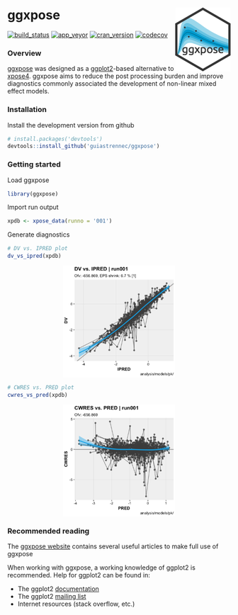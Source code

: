 
ggxpose <a href="https://guiastrennec.github.io/ggxpose/"><img src="logo.png" align="right" /></a>
==================================================================================================

[![build\_status](https://travis-ci.org/guiastrennec/ggxpose.svg?branch=master)](https://travis-ci.org/guiastrennec/ggxpose) [![app\_veyor](https://ci.appveyor.com/api/projects/status/3w06ve94gne2xg91?svg=true)](https://ci.appveyor.com/project/guiastrennec/ggxpose) [![cran\_version](http://www.r-pkg.org/badges/version/ggxpose)]() [![codecov](https://codecov.io/gh/guiastrennec/ggxpose/branch/master/graph/badge.svg)](https://codecov.io/gh/guiastrennec/ggxpose)

### Overview

[ggxpose](https://guiastrennec.github.io/ggxpose/) was designed as a [ggplot2](https://github.com/tidyverse/ggplot2)-based alternative to [xpose4](http://xpose.sourceforge.net). ggxpose aims to reduce the post processing burden and improve diagnostics commonly associated the development of non-linear mixed effect models.

### Installation

Install the development version from github

``` r
# install.packages('devtools')
devtools::install_github('guiastrennec/ggxpose')
```

### Getting started

Load ggxpose

``` r
library(ggxpose)
```

Import run output

``` r
xpdb <- xpose_data(runno = '001')
```

Generate diagnostics

``` r
# DV vs. IPRED plot
dv_vs_ipred(xpdb)
```

<img src="inst/img/readme_example_figure-1.png" width="50%" style="display: block; margin: auto;" />

``` r
# CWRES vs. PRED plot
cwres_vs_pred(xpdb)
```

<img src="inst/img/readme_example_figure-2.png" width="50%" style="display: block; margin: auto;" />

### Recommended reading

The [ggxpose website](https://guiastrennec.github.io/ggxpose/) contains several useful articles to make full use of ggxpose

When working with ggxpose, a working knowledge of ggplot2 is recommended. Help for ggplot2 can be found in:

-   The ggplot2 [documentation](http://docs.ggplot2.org/current/)
-   The ggplot2 [mailing list](https://groups.google.com/forum/?fromgroups#!forum/ggplot2)
-   Internet resources (stack overflow, etc.)
